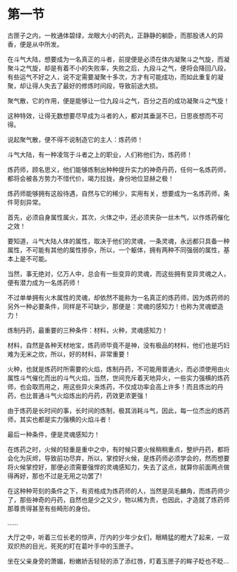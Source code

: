 # 第一节
古匣子之内，一枚通体碧绿，龙眼大小的药丸，正静静的躺卧，而那股诱人的异香，便是从中所发。

在斗气大陆，想要成为一名真正的斗者，前提便是必须在体内凝聚斗之气旋，而凝聚斗之气旋，却是有着不小的失败率，失败之后，九段斗之气，便将会降回八段，有些运气不好之人，说不定需要凝聚十多次，方才有可能成功，而如此重复的凝聚，却让得人失去了最好的修炼时间段，导致前途大损。

聚气散，它的作用，便是能够让一位九段斗之气，百分之百的成功凝聚斗之气旋！

这种特效，让得无数想要尽早成为斗者的人，都对其垂涎不已，日思夜想而不可得。

说起聚气散，便不得不说制造它的主人：炼药师！

斗气大陆，有一种凌驾于斗者之上的职业，人们称他们为，炼药师！

炼药师，顾名思义，他们能够炼制出种种提升实力的神奇丹药，任何一名炼药师，都将会被各方势力不惜代价，竭力拉拢，身份地位显赫之极！

炼药师能够拥有这般待遇，自然与它的稀少，实用有关，想要成为一名炼药师，条件苛刻异常。

首先，必须自身属性属火，其次，火体之中，还必须夹杂一丝木气，以作炼药催化之效！

要知道，斗气大陆人体的属性，取决于他们的灵魂，一条灵魂，永远都只具备一种属性，不可能有其他的属性掺杂，所以，一个躯体，拥有两种不同强弱的属性，基本上是不可能。

当然，事无绝对，亿万人中，总会有一些变异的灵魂，而这些拥有变异灵魂之人，便有潜力成为一名炼药师！

不过单单拥有火木属性的灵魂，却依然不能称为一名真正的炼药师，因为炼药师的另外一种必要条件，同样是不可缺少，那便是：灵魂的感知力！也称为灵魂塑造力！

炼制丹药，最重要的三种条件：材料，火种，灵魂感知力！

材料，自然是各种天材地宝，炼药师毕竟不是神，没有极品的材料，他们也是巧妇难为无米之炊，所以，好的材料，非常重要！

火种，也就是炼药时所需要的火焰，炼制丹药，不可能用普通火，而必须使用由火属性斗气催化而出的斗气火焰，当然，世间充斥着天地异火，一些实力强横的炼药师，也会取而用之，用这些异火来炼药，不仅成功率会高上许多！而且炼出的丹药，也比普通斗气火焰炼出的丹药，药效更浓更强！

由于炼药是长时间的事，长时间的炼制，极其消耗斗气，因此，每一位杰出的炼药师，其实也都是实力强横的火焰斗者！

最后一种条件，便是灵魂感知力！

在炼药之时，火候的轻重是重中之中，有时候只要火候稍稍重点，整炉丹药，都将会化为灰烬，导致前功尽弃，所以，掌控好火候，是炼药师必须学会的，然而想要将火候掌控好，那便必须需要强悍的灵魂感知力，失去了这点，就算你前面两点做得再好，那也不过是无用之功罢了!

在这种种苛刻的条件之下，有资格成为炼药师的人，当然是凤毛麟角，而炼药师少了，那些神奇的丹药，自然也是少之又少，物以稀为贵，也因此，才造就了炼药师那尊贵得甚至有些畸形的身份。

……

大厅之中，听着三位长老的惊声，厅内的少年少女们，眼睛猛的瞪大了起来，一双双炽热的目光，死死的盯在葛叶手中的玉匣子。

坐在父亲身旁的萧媚，粉嫩娇舌轻轻的添了添红唇，盯着玉匣子的眸子眨也不眨…

